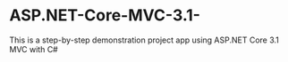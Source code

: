 # ASP.NET-Core-MVC-3.1-
This is a step-by-step demonstration project app using ASP.NET Core 3.1 MVC with C# 
